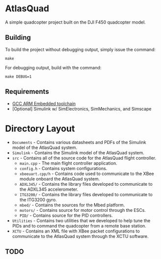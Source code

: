 # AtlasQuad
A simple quadcopter project built on the DJI F450 quadcopter model.

## Building
To build the project without debugging output, simply issue the command:

```
make
```

For debugging output, build with the command:

```
make DEBUG=1
```

## Requirements

* [GCC ARM Embedded toolchain][1]
* [Optional] Simulink w/ SimElectronics, SimMechanics, and Simscape


# Directory Layout

* `Documents` - Contains various datasheets and PDFs of the Simulink model of the AtlasQuad system.
* `Simulink` - Contains the Simulink model of the AtlasQuad system.
* `src` - Contains all of the source code for the AtlasQuad flight controller.
  * `main.cpp` - The main flight controller application.
  * `config.h` - Contains system configurations.
  * `xbeeuart.cpp/h` - Contains code used to communicate to the XBee module onboard the AtlasQuad system.
  * `ADXL345/` - Contains the library files developed to communicate to the ADXL345 accelerometer.
  * `ITG3200/` - Contains the library files developed to communicate to the ITG3200 gyro.
  * `mbed/` - Contains the sources for the Mbed platform.
  * `motors/` - Contains source for motor control through the ESCs.
  * `PID/` - Contains source for the PID controllers.
* `Utilities` - Contains two utilities that we developed to help tune the PIDs and to command the quadcopter from a remote base station.
* `XCTU` - Contains an XML file with XBee packet configurations to communicate to the AtlasQuad system through the XCTU software.

## TODO

[1]: [https://launchpad.net/gcc-arm-embedded]
